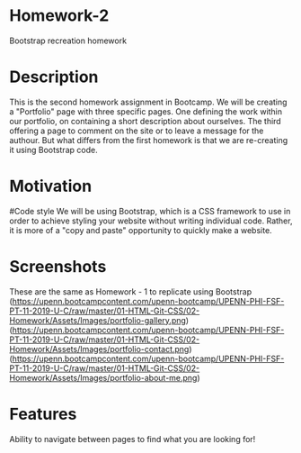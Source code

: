 # Homework-2
Bootstrap recreation homework

# Description
This is the second homework assignment in Bootcamp. We will be creating a "Portfolio" page with three specific pages. One defining the work within our portfolio, on containing a short description about ourselves. The third offering a page to comment on the site or to leave a message for the authour. But what differs from the first homework is that we are re-creating it using Bootstrap  code.

# Motivation

#Code style
We will be using Bootstrap, which is a CSS framework to use in order to achieve styling your website without writing individual code. Rather, it is more of a "copy and paste" opportunity to quickly make a website.

# Screenshots
These are the same as Homework - 1 to replicate using Bootstrap
(https://upenn.bootcampcontent.com/upenn-bootcamp/UPENN-PHI-FSF-PT-11-2019-U-C/raw/master/01-HTML-Git-CSS/02-Homework/Assets/Images/portfolio-gallery.png) (https://upenn.bootcampcontent.com/upenn-bootcamp/UPENN-PHI-FSF-PT-11-2019-U-C/raw/master/01-HTML-Git-CSS/02-Homework/Assets/Images/portfolio-contact.png)(https://upenn.bootcampcontent.com/upenn-bootcamp/UPENN-PHI-FSF-PT-11-2019-U-C/raw/master/01-HTML-Git-CSS/02-Homework/Assets/Images/portfolio-about-me.png)

# Features
Ability to navigate between pages to find what you are looking for!